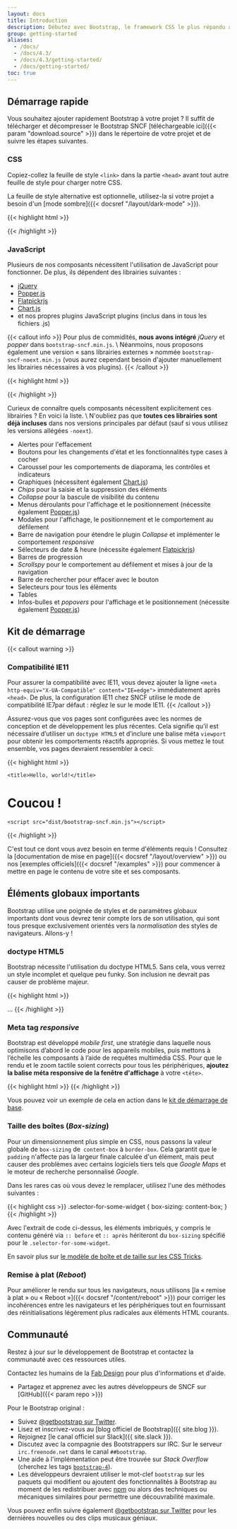 ```yaml
---
layout: docs
title: Introduction
description: Débutez avec Bootstrap, le framework CSS le plus répandu au monde pour la création de sites réactifs axés sur le mobile, avec des exemples spécifiques à SNCF.
group: getting-started
aliases:
  - /docs/
  - /docs/4.3/
  - /docs/4.3/getting-started/
  - /docs/getting-started/
toc: true
---
```


## Démarrage rapide

Vous souhaitez ajouter rapidement Bootstrap à votre projet ? Il suffit de télécharger et décompresser le Bootstrap SNCF [téléchargeable ici]({{< param "download.source" >}}) dans le répertoire de votre projet et de suivre les étapes suivantes.

### CSS

Copiez-collez la feuille de style `<link>` dans la partie `<head>` avant tout autre feuille de style pour charger notre CSS.

La feuille de style alternative est optionnelle, utilisez-la si votre projet a besoin d'un [mode sombre]({{< docsref "/layout/dark-mode" >}}).

{{< highlight html >}}
<link rel="stylesheet" href="/bootstrap-sncf.min.css">
<link rel="stylesheet alternate" href="/bootstrap-sncf.darkmode.min.css">
{{< /highlight >}}

### JavaScript

Plusieurs de nos composants nécessitent l'utilisation de JavaScript pour fonctionner. De plus, ils dépendent des librairies suivantes :

- [jQuery](https://jquery.com)
- [Popper.js](https://popper.js.org/)
- [Flatpickrjs](https://flatpickr.js.org/)
- [Chart.js](https://www.chartjs.org/)
- et nos propres plugins JavaScript plugins (inclus dans in tous les fichiers .js)

{{< callout info >}}
Pour plus de commidités, **nous avons intégré** _jQuery_ et _popper_ dans `bootstrap-sncf.min.js`. \\
Néanmoins, nous proposons également une version « sans librairies externes » nommée `bootstrap-sncf-noext.min.js` (vous aurez cependant besoin d'ajouter manuellement les librairies nécessaires à vos plugins).
{{< /callout >}}

{{< highlight html >}}
<script src="/bootstrap-sncf.min.js"></script>
{{< /highlight >}}

Curieux de connaître quels composants nécessitent explicitement ces librairies ? En voici la liste. \\
N'oubliez pas que **toutes ces librairies sont déjà incluses** dans nos versions principales par défaut (sauf si vous utilisez les versions allégées `-noext`).

- Alertes pour l'effacement
- Boutons pour les changements d'état et les fonctionnalités type cases à cocher
- Caroussel pour les comportements de diaporama, les contrôles et indicateurs
- Graphiques (nécessitent également [Chart.js](https://www.chartjs.org/))
- _Chips_ pour la saisie et la suppression des éléments
- _Collapse_ pour la bascule de visibilité du contenu
- Menus déroulants pour l'affichage et le positionnement (nécessite également [Popper.js](https://popper.js.org/))
- Modales pour l'affichage, le positionnement et le comportement au défilement
- Barre de navigation pour étendre le plugin _Collapse_ et implémenter le comportement _responsive_
- Sélecteurs de date & heure (nécessite également [Flatpickrjs](https://flatpickr.js.org/))
- Barres de progression
- _Scrollspy_ pour le comportement au défilement et mises à jour de la navigation
- Barre de rechercher pour effacer avec le bouton
- Selecteurs pour tous les éléments
- Tables
- Infos-bulles et _popovers_ pour l'affichage et le positionnement (nécessite également [Popper.js](https://popper.js.org/))

## Kit de démarrage

{{< callout warning >}}
### Compatibilité IE11
Pour assurer la compatibilité avec IE11, vous devez ajouter la ligne `<meta http-equiv="X-UA-Compatible" content="IE=edge">` immédiatement après `<head>`.
De plus, la configuration IE11 chez SNCF utilise le mode de compatibilité IE7par défaut : réglez le sur le mode IE11.
{{< /callout >}}

Assurez-vous que vos pages sont configurées avec les normes de conception et de développement les plus récentes. Cela signifie qu’il est nécessaire d’utiliser un `doctype HTML5` et d’inclure une balise méta `viewport` pour obtenir les comportements réactifs appropriés. Si vous mettez le tout ensemble, vos pages devraient ressembler à ceci:

{{< highlight html >}}
<!doctype html>
<html lang="en">
  <head>
    <!-- compatibilité IE 11 -->
    <meta http-equiv="X-UA-Compatible" content="IE=edge">
    <!-- Meta tags requis -->
    <meta charset="utf-8">
    <meta name="viewport" content="width=device-width, initial-scale=1, shrink-to-fit=no">
    <!-- CSS Bootstrap -->
    <link rel="stylesheet" href="dist/bootstrap-sncf.min.css">

    <title>Hello, world!</title>
  </head>
  <body>
    <h1>Coucou !</h1>

    <script src="dist/bootstrap-sncf.min.js"></script>
  </body>
</html>
{{< /highlight >}}

C'est tout ce dont vous avez besoin en terme d'éléments requis ! Consultez la [documentation de mise en page]({{< docsref "/layout/overview" >}}) ou nos [exemples officiels]({{< docsref "/examples" >}}) pour commencer à mettre en page le contenu de votre site et ses composants.

## Éléments globaux importants

Bootstrap utilise une poignée de styles et de paramètres globaux importants dont vous devrez tenir compte lors de son utilisation, qui sont tous presque exclusivement orientés vers la *normalisation* des styles de navigateurs. Allons-y !

### doctype HTML5

Bootstrap nécessite l'utilisation du doctype HTML5. Sans cela, vous verrez un style incomplet et quelque peu funky. Son inclusion ne devrait pas causer de problème majeur.

{{< highlight html >}}
<!doctype html>
<html lang="fr">
  ...
</html>
{{< /highlight >}}

### Meta tag _responsive_
Bootstrap est développé *mobile first*, une stratégie dans laquelle nous optimisons d’abord le code pour les appareils mobiles, puis mettons à l’échelle les composants à l’aide de requêtes multimédia CSS. Pour que le rendu et le zoom tactile soient corrects pour tous les périphériques, **ajoutez la balise méta responsive de la fenêtre d'affichage** à votre `<tête>`.

{{< highlight html >}}
<meta name="viewport" content="width=device-width, initial-scale=1, shrink-to-fit=no">
{{< /highlight >}}

Vous pouvez voir un exemple de cela en action dans le [kit de démarrage de base](#starter-template).

### Taille des boîtes (_Box-sizing_)

Pour un dimensionnement plus simple en CSS, nous passons la valeur globale de `box-sizing` de` content-box` à `border-box`. Cela garantit que le `padding` n'affecte pas la largeur finale calculée d'un élément, mais peut causer des problèmes avec certains logiciels tiers tels que _Google Maps_ et le moteur de recherche personnalisé _Google_.

Dans les rares cas où vous devez le remplacer, utilisez l'une des méthodes suivantes :

{{< highlight css >}}
.selector-for-some-widget {
  box-sizing: content-box;
}
{{< /highlight >}}

Avec l'extrait de code ci-dessus, les éléments imbriqués, y compris le contenu généré via `:: before` et `:: après` hériteront du `box-sizing` spécifié pour le `.selector-for-some-widget`.

En savoir plus sur [le modèle de boîte et de taille sur les CSS Tricks](https://css-tricks.com/box-sizing/).

### Remise à plat (_Reboot_)

Pour améliorer le rendu sur tous les navigateurs, nous utilisons [la « remise à plat » ou « Reboot »]({{< docsref "/content/reboot" >}}) pour corriger les incohérences entre les navigateurs et les périphériques tout en fournissant des réinitialisations légèrement plus radicales aux éléments HTML courants.

## Communauté

Restez à jour sur le développement de Bootstrap et contactez la communauté avec ces ressources utiles.

Contactez les humains de la [Fab Design](mailto:design.fab@sncf.fr) pour plus d'informations et d'aide.

- Partagez et apprenez avec les autres développeurs de SNCF sur [GitHub]({{< param repo >}})

Pour le Bootstrap original :

- Suivez [@getbootstrap sur Twitter](https://twitter.com/getbootstrap).
- Lisez et inscrivez-vous au [blog officiel de Bootstrap]({{ site.blog }}).
- Rejoignez [le canal officiel sur Slack]({{ site.slack }}).
- Discutez avec la compagnie des Bootstrappers sur IRC. Sur le serveur `irc.freenode.net` dans le canal `##bootstrap`.
- Une aide à l'implémentation peut être trouvée sur _Stack Overflow_ (cherchez les tags [`bootstrap-4`](https://stackoverflow.com/questions/tagged/bootstrap-4)).
- Les développeurs devraient utiliser le mot-clef `bootstrap` sur les paquets qui modifient ou ajoutent des fonctionnalités à Bootstrap au moment de les redistribuer avec [npm](https://www.npmjs.com/browse/keyword/bootstrap) ou alors des techniques ou mécaniques similaires pour permettre une découvrabilité maximale.

Vous pouvez enfin suivre également [@getbootstrap sur Twitter](https://twitter.com/getbootstrap) pour les dernières nouvelles ou des clips musicaux géniaux.

